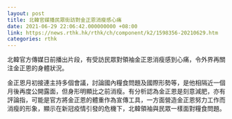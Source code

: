 ```yaml
---
layout: post
title: 北韓官媒播民眾街訪對金正恩消瘦感心痛
date: 2021-06-29 22:06:42.000000000 +08:00
link: https://news.rthk.hk/rthk/ch/component/k2/1598356-20210629.htm
categories: rthk
---
```


北韓官方傳媒日前播出片段，有受訪民眾對領袖金正恩消瘦感到心痛，令外界再關注金正恩的身體狀況。

金正恩月初接連主持多個會議，討論國內糧食問題及國際形勢等，是他相隔近一個月後再度公開露面，但身形明顯比之前消瘦。有分析認為金正恩是刻意減肥，亦有評論指，可能是官方將金正恩的體重作為宣傳工具，一方面營造金正恩努力工作而消瘦的形象，顯示在新冠疫情引發的危機下，北韓領袖與民眾一樣面對糧食問題。
